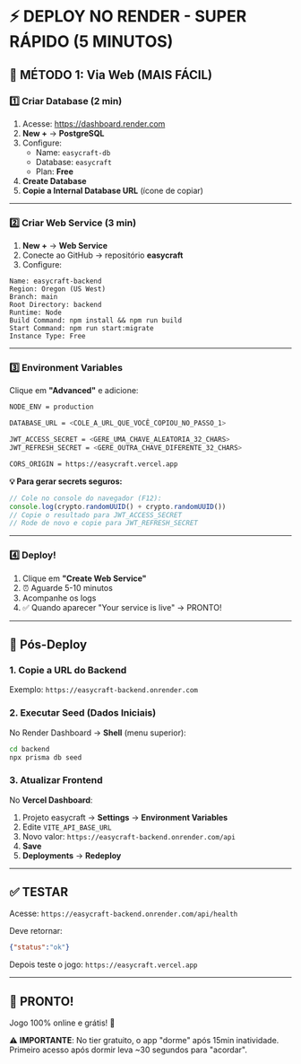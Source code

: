 # ⚡ DEPLOY NO RENDER - SUPER RÁPIDO (5 MINUTOS)

## 🎯 MÉTODO 1: Via Web (MAIS FÁCIL)

### 1️⃣ Criar Database (2 min)
1. Acesse: https://dashboard.render.com
2. **New +** → **PostgreSQL**
3. Configure:
   - Name: `easycraft-db`
   - Database: `easycraft`
   - Plan: **Free**
4. **Create Database**
5. **Copie a Internal Database URL** (ícone de copiar)

---

### 2️⃣ Criar Web Service (3 min)
1. **New +** → **Web Service**
2. Conecte ao GitHub → repositório **easycraft**
3. Configure:

```
Name: easycraft-backend
Region: Oregon (US West)
Branch: main
Root Directory: backend
Runtime: Node
Build Command: npm install && npm run build
Start Command: npm run start:migrate
Instance Type: Free
```

---

### 3️⃣ Environment Variables

Clique em **"Advanced"** e adicione:

```bash
NODE_ENV = production

DATABASE_URL = <COLE_A_URL_QUE_VOCÊ_COPIOU_NO_PASSO_1>

JWT_ACCESS_SECRET = <GERE_UMA_CHAVE_ALEATORIA_32_CHARS>
JWT_REFRESH_SECRET = <GERE_OUTRA_CHAVE_DIFERENTE_32_CHARS>

CORS_ORIGIN = https://easycraft.vercel.app
```

**💡 Para gerar secrets seguros:**
```javascript
// Cole no console do navegador (F12):
console.log(crypto.randomUUID() + crypto.randomUUID())
// Copie o resultado para JWT_ACCESS_SECRET
// Rode de novo e copie para JWT_REFRESH_SECRET
```

---

### 4️⃣ Deploy!
1. Clique em **"Create Web Service"**
2. ⏰ Aguarde 5-10 minutos
3. Acompanhe os logs
4. ✅ Quando aparecer "Your service is live" → PRONTO!

---

## 🔗 Pós-Deploy

### 1. Copie a URL do Backend
Exemplo: `https://easycraft-backend.onrender.com`

### 2. Executar Seed (Dados Iniciais)

No Render Dashboard → **Shell** (menu superior):
```bash
cd backend
npx prisma db seed
```

### 3. Atualizar Frontend

No **Vercel Dashboard**:
1. Projeto easycraft → **Settings** → **Environment Variables**
2. Edite `VITE_API_BASE_URL`
3. Novo valor: `https://easycraft-backend.onrender.com/api`
4. **Save**
5. **Deployments** → **Redeploy**

---

## ✅ TESTAR

Acesse: `https://easycraft-backend.onrender.com/api/health`

Deve retornar:
```json
{"status":"ok"}
```

Depois teste o jogo:
`https://easycraft.vercel.app`

---

## 🎉 PRONTO!

Jogo 100% online e grátis! 🚀

⚠️ **IMPORTANTE**: No tier gratuito, o app "dorme" após 15min inatividade.  
Primeiro acesso após dormir leva ~30 segundos para "acordar".
